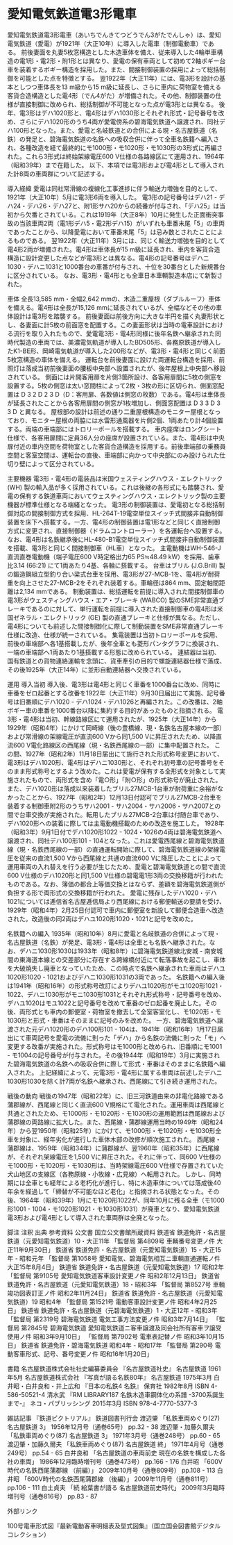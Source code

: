 # 愛知電気鉄道電3形電車

愛知電気鉄道電3形電車（あいちでんきてつどうでん3がたでんしゃ）は、愛知電気鉄道（愛電）が1921年（大正10年）に導入した電車（制御電動車）である。
前後妻面を丸妻5枚窓構造とした木造車体を備え、従来導入した4輪単車構造の電1形・電2形・附1形とは異なり、愛電の保有車両として初めて2軸ボギー台車を装着するボギー構造を採用した。また、間接制御装置の採用によって総括制御を可能とした点を特徴とする。
翌1922年（大正11年）には、電3形を設計の基本としつつ車体長を13 m級から15 m級に延長し、さらに車内に荷物室を備える客貨合造構造とした電4形（でん4がた）が増備された。その他、制御装置の仕様が直接制御に改められ、総括制御が不可能となった点が電3形とは異なる。
後年、電3形はデハ1020形と、電4形はデハ1030形とそれぞれ形式・記号番号を改め、さらにデハ1020形のうち4両が愛電傍系の碧海電気鉄道へ譲渡され、同社デハ100形となった。また、愛電と名岐鉄道との合併による現・名古屋鉄道（名鉄）の発足と、碧海電気鉄道の名鉄への吸収合併に伴って全車名鉄籍へ編入され、各種改造を経て最終的にモ1000形・モ1020形・モ1030形の3形式に再編された。これら3形式は終始架線電圧600 V仕様の各路線区にて運用され、1964年（昭和39年）まで在籍した。
以下、本項では電3形および電4形として導入された計8両の車両群について記述する。

導入経緯
愛電は同社常滑線の複線化工事進捗に伴う輸送力増強を目的として、1921年（大正10年）5月に電3形6両を導入した。
電3形の記号番号はデハ21 - デハ24・デハ26・デハ27と、附1形サハ20からの続番が付与され、「デハ25」は当初から欠番とされている。これは1919年（大正8年）10月に発生した正面衝突事故の当該車両2両（電1形デハ5・電2形デハ15）がいずれも車番末尾「5」の車両であったことから、以降愛電において車番末尾「5」は忌み数とされたことによるものである。
翌1922年（大正11年）3月には、同じく輸送力増強を目的として電4形2両が増備された。電4形は車体長が15 m級に延長され、車内を客貨合造構造に設計変更した点などが電3形とは異なる。電4形の記号番号はデハニ1030・デハニ1031と1000番台の車番が付与され、十位を30番台とした新規番台に区分されている。
なお、電3形・電4形とも全車日本車輌製造本店にて新製された。

車体
全長13,585 mm・全幅2,642 mmの、木造二重屋根（ダブルルーフ）車体を備える。電4形は全長が15,126 mmに延長されているが、全幅などその他の車体設計は電3形を踏襲する。
前後妻面は前後方向に大きな半円を描く丸妻形状とし、各妻面に計5枚の前面窓を配置する。この妻面形状は当時の電車設計における流行を取り入れたもので、愛電電3形・電4形同様に後年名鉄へ継承された同時代製造の車両では、美濃電気軌道が導入したBD505形、各務原鉄道が導入したK1-BE形、岡崎電気軌道が導入した200形などが、電3形・電4形と同じく前面5枚窓構造の車体を備える。
運転台を前後妻面に設けた両運転台構造を採用、前照灯は落成当初前後妻面の腰板中央部へ設置されたが、後年屋根上中央部へ移設されている。
側面には片開客用扉を片側3箇所設け、各客用扉間に5枚の側窓を設置する。5枚の側窓は太い窓間柱によって2枚・3枚の形に区切られ、側面窓配置は D 3 2 D 2 3 D（D：客用扉、各数値は側窓の枚数）である。電4形は車体長が延長されたことから各客用扉間の側窓が1枚増加し、側面窓配置は D 3 3 D 3 3 D と異なる。
屋根部の設計は前述の通り二重屋根構造のモニター屋根となっており、モニター屋根の両脇には水雷形通風器を片側2個、1両あたり計4個設置する。両端の車端部にはトロリーポールを搭載する。
車内座席はロングシート仕様で、各客用扉間に定員36人分の座席が設置されている。また、電4形は中央扉付近の車内空間を荷物室とした客貨合造構造を採用する。前後車端部の乗務員空間と客室空間は、運転台の直後、車端部に向かって中央部にのみ設けられた仕切り壁によって区分されている。

主要機器
電3形・電4形の電装品は米国ウェスティングハウス・エレクトリック (WH) 製の輸入品が多く採用されている。これは後継の各形式にも踏襲され、愛電の保有する鉄道車両においてウェスティングハウス・エレクトリック製の主要機器が標準仕様となる端緒となった。
電3形の制御装置は、愛電初となる総括制御対応の間接制御方式を採用、HL-264T-19電空単位スイッチ式間接非自動制御装置を床下へ搭載する。一方、電4形の制御装置は電1形などと同じく直接制御方式に変更され、直接制御器（ドラムコントローラー）を各運転台へ設置する。なお、電4形は名鉄継承後にHL-480-B1電空単位スイッチ式間接非自動制御装置を搭載、電3形と同じく間接制御車（HL車）となった。
主電動機はWH-546-J直流直巻電動機（端子電圧600 V時定格出力65 PS≒48.49 kW）を採用、歯車比3.14 (66:21) にて1両あたり4基、各軸に搭載する。
台車はブリル (J.G.Brill) 製の鍛造鋼組立型釣り合い梁式台車を採用、電3形が27-MCB-1を、電4形が耐荷重を向上させた27-MCB-2をそれぞれ装着する。車輪径は864 mm、固定軸間距離は2,134 mmである。
制動装置は、総括運転を前提に導入された間接制御車の電3形がウェスティングハウス・エア・ブレーキ (WABCO) 製のSME非常直通ブレーキであるのに対して、単行運転を前提に導入された直接制御車の電4形は米国ゼネラル・エレクトリック (GE) 製の直通ブレーキと仕様が異なる。ただし、電4形についても前述した間接制御化に際して制動装置をSME非常直通ブレーキ仕様に改造、仕様が統一されている。
集電装置は当初トロリーポールを採用、前後の車端部へ各1基搭載したが、後年全車とも菱形パンタグラフに換装され、一端の車端部へ1両あたり1基搭載する形態に改められている。
連結器は当初、国有鉄道との貨物連絡運輸を念頭に、貨車牽引の目的で螺旋連結器仕様で落成、その後1925年（大正14年）に並形自動連結器へ交換されている。

運用
導入当初
導入後、電3形は電4形と同じく車番を1000番台に改め、同時に車番をゼロ起番とする改番を1922年（大正11年）9月30日届出にて実施、記号番号は旧番順にデハ1020 - デハ1024・デハ1026と再編された。この改番は、2軸ボギー車の車番を1000番台以降に集約する目的があったものと指摘される。
電3形・電4形は当初、幹線路線区にて運用されたが、1925年（大正14年）から1929年（昭和4年）にかけて岡崎線（後の豊橋線、現・名鉄名古屋本線の一部）および常滑線の架線電圧が直流600 Vから同1,500 Vに昇圧されたため、以降直流600 V電化路線区の西尾線（現・名鉄西尾線の一部）に集中配置された。
この間、1927年（昭和2年）11月18日届出にて施行された形式称号変更において、電3形はデハ1020形、電4形はデハニ1030形と、それぞれ初号車の記号番号をそのまま形式称号とするよう改めた。これは愛電が保有する全形式を対象として実施されたもので、両形式を含め「電○形」「附○形」の形式称号が廃止された。
また、デハ1020形は落成以来装着したブリル27MCB-1台車が耐荷重に余裕がなかったことから、1927年（昭和2年）12月13日付認可でブリル27MCB-2台車を装着する制御車附2形のうちサハ2001 - サハ2004・サハ2006・サハ2007との間で台車交換が実施された。転用したブリル27MCB-2台車は付随台車であり、デハ1020形への装着に際しては主電動機搭載のための改造を施工した。
1928年（昭和3年）9月1日付でデハ1020形1022 - 1024・1026の4両は碧海電気鉄道へ譲渡され、同社デハ100形101 - 104となった。これは愛電西尾線と碧海電気鉄道線（現・名鉄西尾線の一部）の直通運転開始に際して、碧海電気鉄道線の架線電圧を従来の直流1,500 Vから西尾線と共通の直流600 Vに降圧したことによって運用車両の入れ替えを行う必要が生じたため、愛電と碧海電気鉄道との間で直流600 V仕様のデハ1020形と同1,500 V仕様の碧電電1形3両の交換移籍が行われたものである。なお、簿価の都合上等価交換とはならず、差額を碧海電気鉄道側が負担する形で両形式の交換移籍が行われた。
愛電に残存したデハ1020・デハ1021については逓信省名古屋逓信局より西尾線における郵便輸送の要請を受け、1929年（昭和4年）2月25日付認可で車内に郵便室を新設して郵便合造車へ改造された。改造後の同2両はデハユ1020形1020・1021と記号を改めた。

名鉄籍への編入
1935年（昭和10年）8月に愛電と名岐鉄道の合併によって現・名古屋鉄道（名鉄）が発足、電3形・電4形は全車とも名鉄へ継承された。なお、デハニ1030形1030は1933年（昭和8年）に碧海電気鉄道線北安城 - 南安城間の東海道本線との交差部分に存在する跨線橋付近にて転落事故を起こし、車体を大破焼失し廃車となっていたため、この時点で名鉄へ継承された車両はデハユ1020形1020・1021およびデハニ1030形1031の3両であった。
名鉄籍への編入後は1941年（昭和16年）の形式称号改訂によりデハユ1020形がモユ1020形1021・1022、デハニ1030形がモニ1030形1031とそれぞれ形式称号・記号番号を改め、デハユ1020はモユ1022と記号番号を改めて車番のゼロ起番を廃止した。その後、両形式とも車内の郵便室・荷物室を撤去して全室客室化し、モ1020形・モ1030形と形式・車番はそのままに記号のみを改めた。
一方、碧海電気鉄道へ譲渡された元デハ1020形のデハ100形101 - 104は、1941年（昭和16年）1月17日届出にて車両記号を愛電の流儀に則った「デハ」から名鉄の流儀に則った「モ」へ変更する改番が実施された。形式称号はモ1000形と改められ、旧番順にモ1001 - モ1004の記号番号が付与された。その後1944年（昭和19年）3月に実施された碧海電気鉄道の名鉄への吸収合併に際して形式・車番はそのままに名鉄籍へ編入された。
上記経緯によって、元電3形・電4形に属する車両は前述したデハニ1030形1030を除く計7両が名鉄へ継承され、西尾線にて引き続き運用された。

戦後の動向
戦後の1947年（昭和22年）に、旧三河鉄道由来の非電化路線である蒲郡線が、西尾線と同じく直流600 V規格にて電化された。運用車両は西尾線と共通とされたため、モ1000形・モ1020形・モ1030形の運用範囲は西尾線および蒲郡線の両路線に拡大した。また、西尾線・蒲郡線運用当時の1949年（昭和24年）から翌1950年（昭和25年）にかけて、モ1000形・モ1020形・モ1030形全車を対象に、経年劣化が進行した車体木部の改修が順次施工された。
西尾線・蒲郡線は、1959年（昭和34年）に蒲郡線が、翌1960年（昭和35年）に西尾線が、それぞれ架線電圧を1,500 Vに昇圧された。それに伴って、同600 V仕様のモ1000形・モ1020形・モ1030形は、当時架線電圧600 V仕様で存置されていた犬山地区の支線区（各務原線・小牧線・広見線）へ転用された。
しかし、同時期には全車とも経年による老朽化が進行し、特に木造車体については落成後40年余を経過して「締替が不可能なほど老化」と指摘される状態となった。その後、1964年（昭和39年）1月にモ1020形1022が、同年10月に残る全車（モ1000形1001 - 1004・モ1020形1021・モ1030形1031）が廃車となり、愛知電気鉄道電3形および電4形として導入された車両群は全廃となった。

脚注
注釈
出典
参考資料
公文書
国立公文書館所蔵資料
鉄道省 鉄道免許・名古屋鉄道（元愛知電気鉄道）10・大正11年 「監督局 第4809号 車輌番号変更ノ件 大正11年9月30日」
鉄道省 鉄道免許・名古屋鉄道（元愛知電気鉄道）15・大正15年 - 昭和元年 「監督局 第1058号 愛知電気、碧海電気相互ニ車輌直通運転ノ件 大正15年8月4日」
鉄道省 鉄道免許・名古屋鉄道（元愛知電気鉄道）17 昭和2年 「監督局 第9105号 愛知電気鉄道客車設計変更ノ件 昭和2年12月13日」
鉄道省 鉄道免許・名古屋鉄道（元愛知電気鉄道）18・昭和3年 「監督局 第8527号 車輌竣功図表訂正ノ件 昭和2年11月24日」
鉄道省 鉄道免許・名古屋鉄道（元愛知電気鉄道）19 昭和4年 「監督局 第1521号 電動客車設計変更ノ件 昭和4年2月25日」
鉄道省 鉄道免許・名古屋鉄道（元碧海電気鉄道）1・大正12年 - 昭和3年
「監督局 第2319号 碧海電気鉄道 電気工事方法変更ノ件 昭和3年7月14日」
「監督局 第2845号 碧海電気鉄道 愛知電気鉄道ニ客車譲渡及同会社所有客車ヲ譲受使用ノ件 昭和3年9月10日」
「監督局 第7902号 電車表記替ノ件 昭和3年10月15日」
鉄道省 鉄道免許・碧海電気鉄道 昭和4年 - 昭和17年 「監督局 第290号 電動客車形式、記号、番号変更ノ件 昭和16年1月20日」

書籍
名古屋鉄道株式会社社史編纂委員会 『名古屋鉄道社史』 名古屋鉄道 1961年5月
名古屋鉄道株式会社 『写真が語る名鉄80年』 名古屋鉄道 1975年3月
白井昭・白井良和・井上広和 『日本の私鉄4 名鉄』 保育社 1982年8月 ISBN 4-586-50521-4
清水武 『RM LIBRARY187 名鉄木造車鋼体化の系譜 -3700系誕生まで-』 ネコ・パブリッシング 2015年3月 ISBN 978-4-7770-5377-3

雑誌記事
『鉄道ピクトリアル』 鉄道図書刊行会
渡辺肇 「私鉄車両めぐり(27) 名古屋鉄道 3」 1956年12月号（通巻65号） pp.32 - 38
渡辺肇・加藤久爾夫 「私鉄車両めぐり(87) 名古屋鉄道 3」 1971年3月号（通巻248号） pp.60 - 65
渡辺肇・加藤久爾夫 「私鉄車両めぐり(87) 名古屋鉄道 終」 1971年4月号（通巻249号） pp.54 - 65
白井良和 「名古屋鉄道の車両前史 現在の名鉄を構成した各社の車両」 1986年12月臨時増刊号（通巻473号） pp.166 - 176
白井昭 「600V時代の名鉄西尾蒲郡線 （前編）」 2009年10月号（通巻809号） pp.108 - 113
白井昭 「600V時代の名鉄西尾蒲郡線 （後編）」 2009年11月号（通巻811号） pp.106 - 111
白土貞夫 「続 絵葉書が語る 名古屋鉄道前史時代」 2009年3月臨時増刊号（通巻816号） pp.83 - 87

外部リンク

100号電車形式図『最新電動客車明細表及型式図集』（国立国会図書館デジタルコレクション）